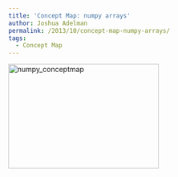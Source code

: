 ```yaml
---
title: 'Concept Map: numpy arrays'
author: Joshua Adelman
permalink: /2013/10/concept-map-numpy-arrays/
tags:
  - Concept Map
---
```

[<img class="alignnone size-medium wp-image-4854" alt="numpy_conceptmap" src="http://teaching.software-carpentry.org/wp-content/uploads/2013/10/numpy_conceptmap-300x209.jpg" width="300" height="209" />][1]

 [1]: http://teaching.software-carpentry.org/wp-content/uploads/2013/10/numpy_conceptmap.jpg
